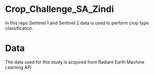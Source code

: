 # Crop_Challenge_SA_Zindi

In this repo Sentinel 1 and Sentinel 2 data is used to perform crop type classification. 

# Data 

The data used for this study is acquired from Radiant Earth Machine Learning API
